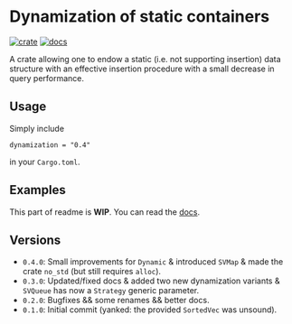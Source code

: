 # Dynamization of static containers

[![crate](https://img.shields.io/crates/v/dynamization)](https://crates.io/crates/dynamization/)
[![docs](https://docs.rs/dynamization/badge.svg)](https://docs.rs/dynamization/)

A crate allowing one to endow a static (i.e. not supporting insertion) 
data structure with an effective insertion procedure with 
a small decrease in query performance.

## Usage

Simply include 

```
dynamization = "0.4"
```

in your `Cargo.toml`.

## Examples

This part of readme is __WIP__. You can read the [docs](https://docs.rs/dynamization/).

## Versions

* `0.4.0`: Small improvements for `Dynamic` & introduced `SVMap` & made the crate `no_std` (but still requires `alloc`).
* `0.3.0`: Updated/fixed docs & added two new dynamization variants & `SVQueue` has now a `Strategy` generic parameter.
* `0.2.0`: Bugfixes && some renames && better docs.
* `0.1.0`: Initial commit (yanked: the provided `SortedVec` was unsound).

